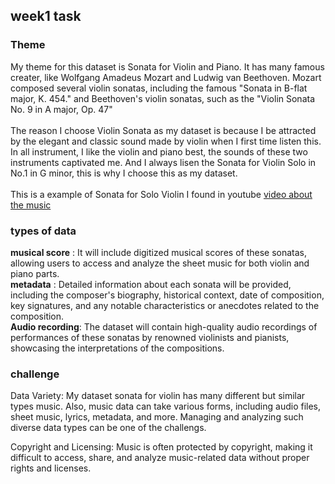 ## week1 task
### Theme
   My theme for this dataset is Sonata for Violin and Piano. It has many famous creater, like Wolfgang Amadeus Mozart and Ludwig van Beethoven. Mozart composed several violin sonatas, including the famous "Sonata in B-flat major, K. 454." and Beethoven's violin sonatas, such as the "Violin Sonata No. 9 in A major, Op. 47"
   <br>
   <br>
   The reason I choose Violin Sonata as my dataset is because I be attracted by the elegant and classic sound made by violin when I first time listen this. In all instrument, I like the violin and piano best, the sounds of these two instruments captivated me. And I always lisen the Sonata for Violin Solo in No.1 in G minor, this is why I choose this as my dataset. <br>
<br> 
   This is a example of Sonata for Solo Violin I found in youtube [video about the music]()
### types of data
<b>musical score</b> : It will include digitized musical scores of these sonatas, allowing users to access and analyze the sheet music for both violin and piano parts. <br>
<b>metadata</b> : Detailed information about each sonata will be provided, including the composer's biography, historical context, date of composition, key signatures, and any notable characteristics or anecdotes related to the composition.<br>
<b>Audio recording</b>:  The dataset will contain high-quality audio recordings of performances of these sonatas by renowned violinists and pianists, showcasing the interpretations of the compositions.



### challenge
Data Variety: My dataset sonata for violin has many different but similar types music. Also, music data can take various forms, including audio files, sheet music, lyrics, metadata, and more. Managing and analyzing such diverse data types can be one of the challengs.

Copyright and Licensing: Music is often protected by copyright, making it difficult to access, share, and analyze music-related data without proper rights and licenses.



